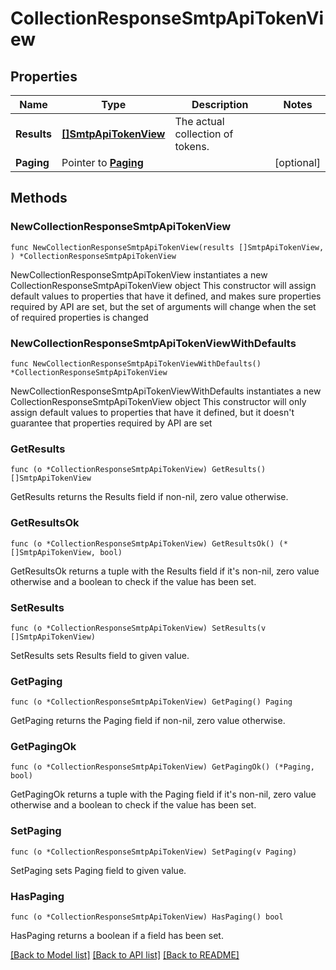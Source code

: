 # CollectionResponseSmtpApiTokenView

## Properties

Name | Type | Description | Notes
------------ | ------------- | ------------- | -------------
**Results** | [**[]SmtpApiTokenView**](SmtpApiTokenView.md) | The actual collection of tokens. | 
**Paging** | Pointer to [**Paging**](Paging.md) |  | [optional] 

## Methods

### NewCollectionResponseSmtpApiTokenView

`func NewCollectionResponseSmtpApiTokenView(results []SmtpApiTokenView, ) *CollectionResponseSmtpApiTokenView`

NewCollectionResponseSmtpApiTokenView instantiates a new CollectionResponseSmtpApiTokenView object
This constructor will assign default values to properties that have it defined,
and makes sure properties required by API are set, but the set of arguments
will change when the set of required properties is changed

### NewCollectionResponseSmtpApiTokenViewWithDefaults

`func NewCollectionResponseSmtpApiTokenViewWithDefaults() *CollectionResponseSmtpApiTokenView`

NewCollectionResponseSmtpApiTokenViewWithDefaults instantiates a new CollectionResponseSmtpApiTokenView object
This constructor will only assign default values to properties that have it defined,
but it doesn't guarantee that properties required by API are set

### GetResults

`func (o *CollectionResponseSmtpApiTokenView) GetResults() []SmtpApiTokenView`

GetResults returns the Results field if non-nil, zero value otherwise.

### GetResultsOk

`func (o *CollectionResponseSmtpApiTokenView) GetResultsOk() (*[]SmtpApiTokenView, bool)`

GetResultsOk returns a tuple with the Results field if it's non-nil, zero value otherwise
and a boolean to check if the value has been set.

### SetResults

`func (o *CollectionResponseSmtpApiTokenView) SetResults(v []SmtpApiTokenView)`

SetResults sets Results field to given value.


### GetPaging

`func (o *CollectionResponseSmtpApiTokenView) GetPaging() Paging`

GetPaging returns the Paging field if non-nil, zero value otherwise.

### GetPagingOk

`func (o *CollectionResponseSmtpApiTokenView) GetPagingOk() (*Paging, bool)`

GetPagingOk returns a tuple with the Paging field if it's non-nil, zero value otherwise
and a boolean to check if the value has been set.

### SetPaging

`func (o *CollectionResponseSmtpApiTokenView) SetPaging(v Paging)`

SetPaging sets Paging field to given value.

### HasPaging

`func (o *CollectionResponseSmtpApiTokenView) HasPaging() bool`

HasPaging returns a boolean if a field has been set.


[[Back to Model list]](../README.md#documentation-for-models) [[Back to API list]](../README.md#documentation-for-api-endpoints) [[Back to README]](../README.md)


